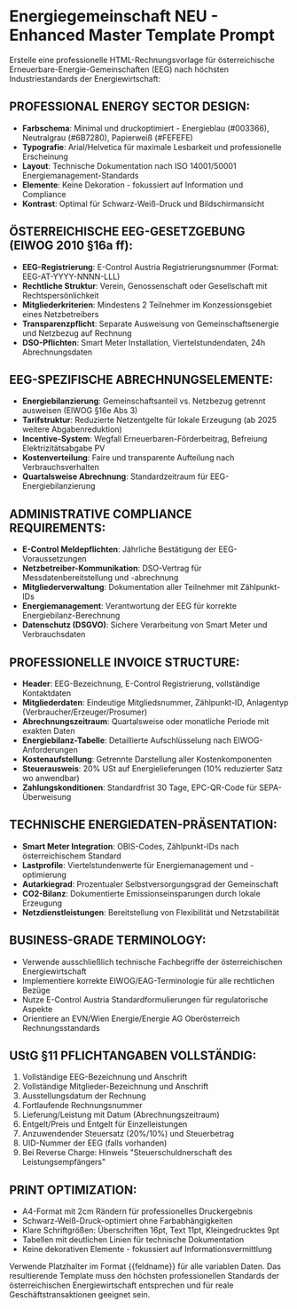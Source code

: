 # Energiegemeinschaft NEU - Enhanced Master Template Prompt

Erstelle eine professionelle HTML-Rechnungsvorlage für österreichische Erneuerbare-Energie-Gemeinschaften (EEG) nach höchsten Industriestandards der Energiewirtschaft:

## PROFESSIONAL ENERGY SECTOR DESIGN:
- **Farbschema**: Minimal und druckoptimiert - Energieblau (#003366), Neutralgrau (#6B7280), Papierweiß (#FEFEFE)  
- **Typografie**: Arial/Helvetica für maximale Lesbarkeit und professionelle Erscheinung
- **Layout**: Technische Dokumentation nach ISO 14001/50001 Energiemanagement-Standards
- **Elemente**: Keine Dekoration - fokussiert auf Information und Compliance
- **Kontrast**: Optimal für Schwarz-Weiß-Druck und Bildschirmansicht

## ÖSTERREICHISCHE EEG-GESETZGEBUNG (ElWOG 2010 §16a ff):
- **EEG-Registrierung**: E-Control Austria Registrierungsnummer (Format: EEG-AT-YYYY-NNNN-LLL)
- **Rechtliche Struktur**: Verein, Genossenschaft oder Gesellschaft mit Rechtspersönlichkeit
- **Mitgliederkriterien**: Mindestens 2 Teilnehmer im Konzessionsgebiet eines Netzbetreibers
- **Transparenzpflicht**: Separate Ausweisung von Gemeinschaftsenergie und Netzbezug auf Rechnung
- **DSO-Pflichten**: Smart Meter Installation, Viertelstundendaten, 24h Abrechnungsdaten

## EEG-SPEZIFISCHE ABRECHNUNGSELEMENTE:
- **Energiebilanzierung**: Gemeinschaftsanteil vs. Netzbezug getrennt ausweisen (ElWOG §16e Abs 3)
- **Tarifstruktur**: Reduzierte Netzentgelte für lokale Erzeugung (ab 2025 weitere Abgabenreduktion)
- **Incentive-System**: Wegfall Erneuerbaren-Förderbeitrag, Befreiung Elektrizitätsabgabe PV
- **Kostenverteilung**: Faire und transparente Aufteilung nach Verbrauchsverhalten
- **Quartalsweise Abrechnung**: Standardzeitraum für EEG-Energiebilanzierung

## ADMINISTRATIVE COMPLIANCE REQUIREMENTS:
- **E-Control Meldepflichten**: Jährliche Bestätigung der EEG-Voraussetzungen
- **Netzbetreiber-Kommunikation**: DSO-Vertrag für Messdatenbereitstellung und -abrechnung
- **Mitgliederverwaltung**: Dokumentation aller Teilnehmer mit Zählpunkt-IDs
- **Energiemanagement**: Verantwortung der EEG für korrekte Energiebilanz-Berechnung
- **Datenschutz (DSGVO)**: Sichere Verarbeitung von Smart Meter und Verbrauchsdaten

## PROFESSIONELLE INVOICE STRUCTURE:
- **Header**: EEG-Bezeichnung, E-Control Registrierung, vollständige Kontaktdaten
- **Mitgliederdaten**: Eindeutige Mitgliedsnummer, Zählpunkt-ID, Anlagentyp (Verbraucher/Erzeuger/Prosumer)
- **Abrechnungszeitraum**: Quartalsweise oder monatliche Periode mit exakten Daten
- **Energiebilanz-Tabelle**: Detaillierte Aufschlüsselung nach ElWOG-Anforderungen
- **Kostenaufstellung**: Getrennte Darstellung aller Kostenkomponenten
- **Steuerausweis**: 20% USt auf Energielieferungen (10% reduzierter Satz wo anwendbar)
- **Zahlungskonditionen**: Standardfrist 30 Tage, EPC-QR-Code für SEPA-Überweisung

## TECHNISCHE ENERGIEDATEN-PRÄSENTATION:
- **Smart Meter Integration**: OBIS-Codes, Zählpunkt-IDs nach österreichischem Standard
- **Lastprofile**: Viertelstundenwerte für Energiemanagement und -optimierung
- **Autarkiegrad**: Prozentualer Selbstversorgungsgrad der Gemeinschaft
- **CO2-Bilanz**: Dokumentierte Emissionseinsparungen durch lokale Erzeugung
- **Netzdienstleistungen**: Bereitstellung von Flexibilität und Netzstabilität

## BUSINESS-GRADE TERMINOLOGY:
- Verwende ausschließlich technische Fachbegriffe der österreichischen Energiewirtschaft
- Implementiere korrekte ElWOG/EAG-Terminologie für alle rechtlichen Bezüge
- Nutze E-Control Austria Standardformulierungen für regulatorische Aspekte
- Orientiere an EVN/Wien Energie/Energie AG Oberösterreich Rechnungsstandards

## UStG §11 PFLICHTANGABEN VOLLSTÄNDIG:
1. Vollständige EEG-Bezeichnung und Anschrift
2. Vollständige Mitglieder-Bezeichnung und Anschrift  
3. Ausstellungsdatum der Rechnung
4. Fortlaufende Rechnungsnummer
5. Lieferung/Leistung mit Datum (Abrechnungszeitraum)
6. Entgelt/Preis und Entgelt für Einzelleistungen
7. Anzuwendender Steuersatz (20%/10%) und Steuerbetrag
8. UID-Nummer der EEG (falls vorhanden)
9. Bei Reverse Charge: Hinweis "Steuerschuldnerschaft des Leistungsempfängers"

## PRINT OPTIMIZATION:
- A4-Format mit 2cm Rändern für professionelles Druckergebnis
- Schwarz-Weiß-Druck-optimiert ohne Farbabhängigkeiten  
- Klare Schriftgrößen: Überschriften 16pt, Text 11pt, Kleingedrucktes 9pt
- Tabellen mit deutlichen Linien für technische Dokumentation
- Keine dekorativen Elemente - fokussiert auf Informationsvermittlung

Verwende Platzhalter im Format {{feldname}} für alle variablen Daten. Das resultierende Template muss den höchsten professionellen Standards der österreichischen Energiewirtschaft entsprechen und für reale Geschäftstransaktionen geeignet sein.